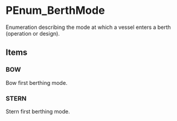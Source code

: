 # PEnum_BerthMode

Enumeration describing the mode at which a vessel enters a berth (operation or design).

## Items

### BOW
Bow first berthing mode.

### STERN
Stern first berthing mode.

